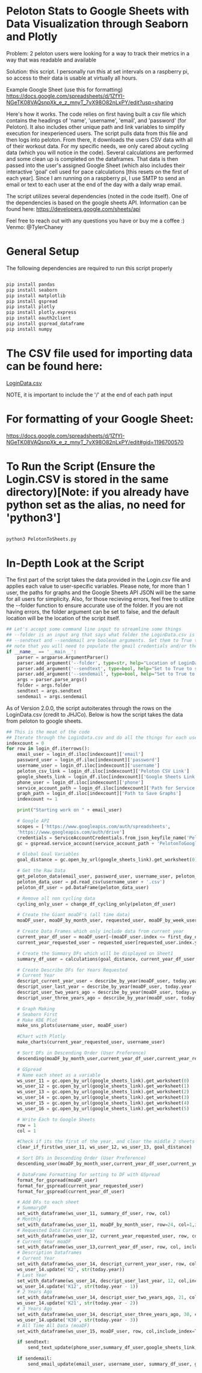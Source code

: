 # Peloton Stats to Google Sheets with Data Visualization through Seaborn and Plotly

Problem: 2 peloton users were looking for a way to track their metrics in a way that was readable and available

Solution: this script. I personally run this at set intervals on a raspberry pi, so access to their data 
is usable at virtually all hours.

Example Google Sheet (use this for formatting)
https://docs.google.com/spreadsheets/d/1ZfYI-NGeTK08VAQsnpXk_e_z_mnyT_7vX98O82nLxPY/edit?usp=sharing

Here's how it works. The code relies on first having built a csv file which contains the headings of 'name',
'username', 'email', and 'password' (for Peloton). It also includes other unique path and link variables to
simplify execution for inexperienced users. The script pulls data from this file and then logs into
peloton. From there, it downloads the users CSV data with all of their workout data. For my specific needs,
we only cared about cycling data (which you will notice in the code). Several calculations are performed and
some clean up is completed on the dataframes. That data is then passed into the user's assigned Google Sheet
(which also includes their interactive 'goal' cell used for pace calculations [this resets on the first of each
year]. Since I am running on a raspberry pi, I use SMTP to send an email or text to each user at the end of the day with
a daily wrap email.

The script utilizes several dependencies (noted in the code itself). One of the dependencies is based on the 
google sheets API. Information can be found here: https://developers.google.com/sheets/api

Feel free to reach out with any questions you have or buy me a coffee :) Venmo: @TylerChaney

# General Setup
The following dependencies are required to run this script properly

```bash

pip install pandas
pip install seaborn
pip install matplotlib
pip install gspread
pip install plotly
pip install plotly.express
pip install oauth2client
pip install gspread_dataframe
pip install numpy

```


# The CSV file used for importing data can be found here:

[LoginData.csv](https://github.com/tychaney/Peloton-Data-to-Google-Sheets/files/7835659/LoginData.csv)

NOTE, it is important to include the '/' at the end of each path input

# For formatting of your Google Sheet:

https://docs.google.com/spreadsheets/d/1ZfYI-NGeTK08VAQsnpXk_e_z_mnyT_7vX98O82nLxPY/edit#gid=1196700570

# To Run the Script (Ensure the Login.CSV is stored in the same directory)[Note: if you already have python set as the alias, no need for 'python3']

```bash

python3 PelotonToSheets.py

```
# In-Depth Look at the Script

The first part of the script takes the data provided in the Login.csv file and applies each value to user-specific variables. Please note, for more than 1 user, the paths for graphs and the Google Sheets API JSON will be the same for all users for simplicity. Also, for those recieving errors, feel free to utilize the --folder function to ensure accurate use of the folder. If you are not having errors, the folder argument can be set to false, and the default location will be the location of the script itself.

```python
## Let's accept some command line input to streamline some things
## --folder is an input arg that says what folder the LoginData.csv is in
## --sendtext and --sendemail are boolean arguments. Set them to True to enable either of these functionalities
## note that you will need to populate the gmail credentials and/or the mobile provider if you enable them
if __name__ == '__main__':
    parser = argparse.ArgumentParser()
    parser.add_argument('--folder', type=str, help="Location of LoginData.csv with the trailing slash", required=True)
    parser.add_argument('--sendtext', type=bool, help="Set to True to send a text message", default=False)
    parser.add_argument('--sendemail', type=bool, help="Set to True to send an email message", default=False)
    args = parser.parse_args()
    folder = args.folder
    sendtext = args.sendtext
    sendemail = args.sendemail
```

As of Version 2.0.0, the script autoiterates through the rows on the LoginData.csv (credit to JHJCo). Below is how the script takes the data from peloton to google sheets.

```python
## This is the meat of the code
## Iterate through the LoginData.csv and do all the things for each user
indexcount = 0
for row in login_df.iterrows():
    email_user = login_df.iloc[indexcount]['email']
    password_user = login_df.iloc[indexcount]['password']
    username_user = login_df.iloc[indexcount]['username']
    peloton_csv_link = login_df.iloc[indexcount]['Peloton CSV Link']
    google_sheets_link = login_df.iloc[indexcount]['Google Sheets Link']
    phone_user = login_df.iloc[indexcount]['phone']
    service_account_path = login_df.iloc[indexcount]['Path for Service Account JSON'] #Same for all users
    graph_path = login_df.iloc[indexcount]['Path to Save Graphs']
    indexcount += 1

    print("Starting work on " + email_user)

    # Google API
    scopes = ['https://www.googleapis.com/auth/spreadsheets',
    'https://www.googleapis.com/auth/drive']
    credentials = ServiceAccountCredentials.from_json_keyfile_name('PelotonToGoogle.json', scopes) #see the API documentation for explanation. 'PelotonToGoogle' is what I named the file
    gc = gspread.service_account(service_account_path + 'PelotonToGoogle.json')

    # Global Goal Variables
    goal_distance = gc.open_by_url(google_sheets_link).get_worksheet(0).acell('B19').value

    # Get the Raw Data
    get_peloton_data(email_user, password_user, username_user, peloton_csv_link)
    peloton_data_user = pd.read_csv(username_user + '.csv')
    peloton_df_user = pd.DataFrame(peloton_data_user)

    # Remove all non cycling data
    cycling_only_user = change_df_cycling_only(peloton_df_user)

    # Create the Giant moaDF's (all time data)
    moaDF_user, moaDF_by_month_user, requested_user, moaDF_by_week_user = simplify_df_all_data(cycling_only_user)

    # Create Data Frames which only include data from current year
    current_year_df_user = moaDF_user[~(moaDF_user.index <= first_day_of_year)]
    current_year_requested_user = requested_user[requested_user.index.year == today.year]

    # Create the Summary DFs which will be displayed on Sheet1
    summary_df_user = calculations(goal_distance, current_year_df_user, moaDF_user,moaDF_by_month_user, moaDF_by_week_user)

    # Create Describe DFs for Years Requested
    # Current Year
    descript_current_year_user = describe_by_year(moaDF_user, today.year)
    descript_user_last_year = describe_by_year(moaDF_user, today.year - 1)
    descript_user_two_years_ago = describe_by_year(moaDF_user, today.year - 2)
    descript_user_three_years_ago = describe_by_year(moaDF_user, today.year - 3)

    # Graph Making
    # Seaborn First
    # Make KDE Plot
    make_sns_plots(username_user, moaDF_user)

    #Chart with Plotly
    make_charts(current_year_requested_user, username_user)

    # Sort DFs in Descending Order (User Preference)
    descending(moaDF_by_month_user,current_year_df_user,current_year_requested_user, moaDF_user)

    # GSpread
    # Name each sheet as a variable
    ws_user_11 = gc.open_by_url(google_sheets_link).get_worksheet(0)
    ws_user_12 = gc.open_by_url(google_sheets_link).get_worksheet(1)
    ws_user_13 = gc.open_by_url(google_sheets_link).get_worksheet(2)
    ws_user_14 = gc.open_by_url(google_sheets_link).get_worksheet(3)
    ws_user_15 = gc.open_by_url(google_sheets_link).get_worksheet(4)
    ws_user_16 = gc.open_by_url(google_sheets_link).get_worksheet(5)

    # Write Each to Google Sheets
    row = 1
    col = 1

    #Check if its the first of the year, and clear the middle 2 sheets if it is
    clear_if_first(ws_user_11, ws_user_12, ws_user_13, goal_distance)

    # Sort DFs in Descending Order (User Preference)
    descending_user(moaDF_by_month_user,current_year_df_user,current_year_requested_user, moaDF_user, moaDF_by_week_user)

    # DataFrame Formatting for setting to DF with GSpread
    format_for_gspread(moaDF_user)
    format_for_gspread(current_year_requested_user)
    format_for_gspread(current_year_df_user)

    # Add DFs to each sheet
    # SummaryDF
    set_with_dataframe(ws_user_11, summary_df_user, row, col)
    # Monthly
    set_with_dataframe(ws_user_11, moaDF_by_month_user, row=24, col=1,include_index=True )
    # Requested Data Current Year
    set_with_dataframe(ws_user_12, current_year_requested_user, row, col, include_index= True)
    # Current Year moaDF
    set_with_dataframe(ws_user_13,current_year_df_user, row, col, include_index=True)
    # Description Dataframes
    # Current Year
    set_with_dataframe(ws_user_14, descript_current_year_user, row, col,include_index=True)
    ws_user_14.update('K2', str(today.year))
    # Last Year
    set_with_dataframe(ws_user_14, descript_user_last_year, 12, col,include_index=True)
    ws_user_14.update('K12', str(today.year - 1))
    # 2 Years Ago
    set_with_dataframe(ws_user_14, descript_user_two_years_ago, 21, col,include_index=True)
    ws_user_14.update('K21', str(today.year - 2))
    # 3 Years Ago
    set_with_dataframe(ws_user_14, descript_user_three_years_ago, 30, col,include_index=True)
    ws_user_14.update('K30', str(today.year - 3))
    # All Time All Data (moaDF)
    set_with_dataframe(ws_user_15, moaDF_user, row, col,include_index=True)

    if sendtext:
        send_text_update(phone_user,summary_df_user,google_sheets_link,username_user)

    if sendemail:
        send_email_update(email_user, username_user, summary_df_user, google_sheets_link)